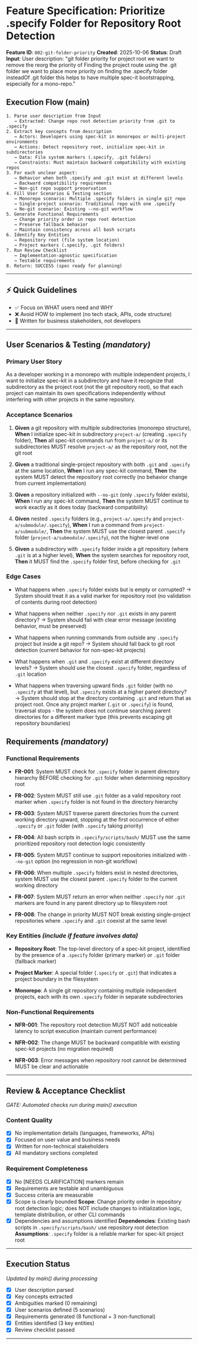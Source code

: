 # Feature Specification: Prioritize .specify Folder for Repository Root Detection

**Feature ID**: `002-git-folder-priority`
**Created**: 2025-10-06
**Status**: Draft
**Input**: User description: "git folder priority for project root we want to remove the reorg the priority of Finding the project route using the .git folder we want to place more priority on finding the .specify folder insteadOf .git folder this helps to have multiple spec-it bootstrapping, especially for a mono-repo."

## Execution Flow (main)
```
1. Parse user description from Input
   → Extracted: Change repo root detection priority from .git to .specify
2. Extract key concepts from description
   → Actors: Developers using spec-kit in monorepos or multi-project environments
   → Actions: Detect repository root, initialize spec-kit in subdirectories
   → Data: File system markers (.specify, .git folders)
   → Constraints: Must maintain backward compatibility with existing repos
3. For each unclear aspect:
   → Behavior when both .specify and .git exist at different levels
   → Backward compatibility requirements
   → Non-git repo support preservation
4. Fill User Scenarios & Testing section
   → Monorepo scenario: Multiple .specify folders in single git repo
   → Single-project scenario: Traditional repo with one .specify
   → No-git scenario: Existing --no-git workflow
5. Generate Functional Requirements
   → Change priority order in repo root detection
   → Preserve fallback behavior
   → Maintain consistency across all bash scripts
6. Identify Key Entities
   → Repository root (file system location)
   → Project markers (.specify, .git folders)
7. Run Review Checklist
   → Implementation-agnostic specification
   → Testable requirements
8. Return: SUCCESS (spec ready for planning)
```

---

## ⚡ Quick Guidelines
- ✅ Focus on WHAT users need and WHY
- ❌ Avoid HOW to implement (no tech stack, APIs, code structure)
- 👥 Written for business stakeholders, not developers

---

## User Scenarios & Testing *(mandatory)*

### Primary User Story
As a developer working in a monorepo with multiple independent projects, I want to initialize spec-kit in a subdirectory and have it recognize that subdirectory as the project root (not the git repository root), so that each project can maintain its own specifications independently without interfering with other projects in the same repository.

### Acceptance Scenarios

1. **Given** a git repository with multiple subdirectories (monorepo structure),
   **When** I initialize spec-kit in subdirectory `project-a/` (creating `.specify` folder),
   **Then** all spec-kit commands run from `project-a/` or its subdirectories MUST resolve `project-a/` as the repository root, not the git root

2. **Given** a traditional single-project repository with both `.git` and `.specify` at the same location,
   **When** I run any spec-kit command,
   **Then** the system MUST detect the repository root correctly (no behavior change from current implementation)

3. **Given** a repository initialized with `--no-git` (only `.specify` folder exists),
   **When** I run any spec-kit command,
   **Then** the system MUST continue to work exactly as it does today (backward compatibility)

4. **Given** nested `.specify` folders (e.g., `project-a/.specify` and `project-a/submodule/.specify`),
   **When** I run a command from `project-a/submodule/`,
   **Then** the system MUST use the closest parent `.specify` folder (`project-a/submodule/.specify`), not the higher-level one

5. **Given** a subdirectory with `.specify` folder inside a git repository (where `.git` is at a higher level),
   **When** the system searches for repository root,
   **Then** it MUST find the `.specify` folder first, before checking for `.git`

### Edge Cases

- What happens when `.specify` folder exists but is empty or corrupted?
  → System should treat it as a valid marker for repository root (no validation of contents during root detection)

- What happens when neither `.specify` nor `.git` exists in any parent directory?
  → System should fail with clear error message (existing behavior, must be preserved)

- What happens when running commands from outside any `.specify` project but inside a git repo?
  → System should fall back to git root detection (current behavior for non-spec-kit projects)

- What happens when `.git` and `.specify` exist at different directory levels?
  → System should use the closest `.specify` folder, regardless of `.git` location

- What happens when traversing upward finds `.git` folder (with no `.specify` at that level), but `.specify` exists at a higher parent directory?
  → System should stop at the directory containing `.git` and return that as project root. Once any project marker (`.git` or `.specify`) is found, traversal stops - the system does not continue searching parent directories for a different marker type (this prevents escaping git repository boundaries)

## Requirements *(mandatory)*

### Functional Requirements

- **FR-001**: System MUST check for `.specify` folder in parent directory hierarchy BEFORE checking for `.git` folder when determining repository root

- **FR-002**: System MUST still use `.git` folder as a valid repository root marker when `.specify` folder is not found in the directory hierarchy

- **FR-003**: System MUST traverse parent directories from the current working directory upward, stopping at the first occurrence of either `.specify` or `.git` folder (with `.specify` taking priority)

- **FR-004**: All bash scripts in `.specify/scripts/bash/` MUST use the same prioritized repository root detection logic consistently

- **FR-005**: System MUST continue to support repositories initialized with `--no-git` option (no regression in non-git workflow)

- **FR-006**: When multiple `.specify` folders exist in nested directories, system MUST use the closest parent `.specify` folder to the current working directory

- **FR-007**: System MUST return an error when neither `.specify` nor `.git` markers are found in any parent directory up to filesystem root

- **FR-008**: The change in priority MUST NOT break existing single-project repositories where `.specify` and `.git` coexist at the same level

### Key Entities *(include if feature involves data)*

- **Repository Root**: The top-level directory of a spec-kit project, identified by the presence of a `.specify` folder (primary marker) or `.git` folder (fallback marker)

- **Project Marker**: A special folder (`.specify` or `.git`) that indicates a project boundary in the filesystem

- **Monorepo**: A single git repository containing multiple independent projects, each with its own `.specify` folder in separate subdirectories

### Non-Functional Requirements

- **NFR-001**: The repository root detection MUST NOT add noticeable latency to script execution (maintain current performance)

- **NFR-002**: The change MUST be backward compatible with existing spec-kit projects (no migration required)

- **NFR-003**: Error messages when repository root cannot be determined MUST be clear and actionable

---

## Review & Acceptance Checklist
*GATE: Automated checks run during main() execution*

### Content Quality
- [x] No implementation details (languages, frameworks, APIs)
- [x] Focused on user value and business needs
- [x] Written for non-technical stakeholders
- [x] All mandatory sections completed

### Requirement Completeness
- [x] No [NEEDS CLARIFICATION] markers remain
- [x] Requirements are testable and unambiguous
- [x] Success criteria are measurable
- [x] Scope is clearly bounded
  **Scope**: Change priority order in repository root detection logic; does NOT include changes to initialization logic, template distribution, or other CLI commands
- [x] Dependencies and assumptions identified
  **Dependencies**: Existing bash scripts in `.specify/scripts/bash/` use repository root detection
  **Assumptions**: `.specify` folder is a reliable marker for spec-kit project root

---

## Execution Status
*Updated by main() during processing*

- [x] User description parsed
- [x] Key concepts extracted
- [x] Ambiguities marked (0 remaining)
- [x] User scenarios defined (5 scenarios)
- [x] Requirements generated (8 functional + 3 non-functional)
- [x] Entities identified (3 key entities)
- [x] Review checklist passed

---
